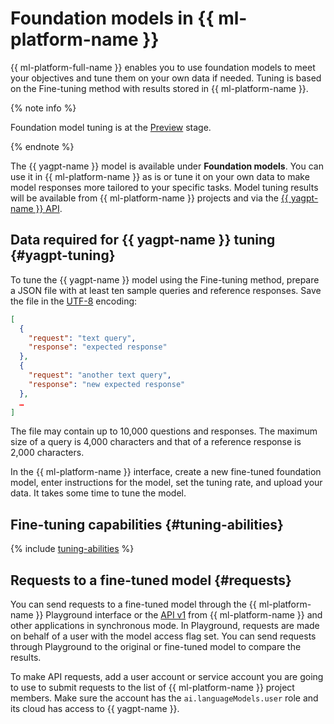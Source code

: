 # Foundation models in {{ ml-platform-name }}

{{ ml-platform-full-name }} enables you to use foundation models to meet your objectives and tune them on your own data if needed. Tuning is based on the Fine-tuning method with results stored in {{ ml-platform-name }}.

{% note info %}

Foundation model tuning is at the [Preview](../../../overview/concepts/launch-stages.md) stage.

{% endnote %}

The {{ yagpt-name }} model is available under **Foundation models**. You can use it in {{ ml-platform-name }} as is or tune it on your own data to make model responses more tailored to your specific tasks. Model tuning results will be available from {{ ml-platform-name }} projects and via the [{{ yagpt-name }} API](../../../yandexgpt/api-ref/authentication.md).

## Data required for {{ yagpt-name }} tuning {#yagpt-tuning}

To tune the {{ yagpt-name }} model using the Fine-tuning method, prepare a JSON file with at least ten sample queries and reference responses. Save the file in the [UTF-8](https://en.wikipedia.org/wiki/UTF-8) encoding:

```json
[
  {
    "request": "text query",
    "response": "expected response"
  },
  {
    "request": "another text query",
    "response": "new expected response"
  },
  …
]
```

The file may contain up to 10,000 questions and responses. The maximum size of a query is 4,000 characters and that of a reference response is 2,000 characters.

In the {{ ml-platform-name }} interface, create a new fine-tuned foundation model, enter instructions for the model, set the tuning rate, and upload your data. It takes some time to tune the model.

## Fine-tuning capabilities {#tuning-abilities}

{% include [tuning-abilities](../../../_includes/yandexgpt/tuning-abilities.md) %}

## Requests to a fine-tuned model {#requests}

You can send requests to a fine-tuned model through the {{ ml-platform-name }} Playground interface or the [API v1](../../../yandexgpt/api-ref/v1/) from {{ ml-platform-name }} and other applications in synchronous mode. In Playground, requests are made on behalf of a user with the model access flag set. You can send requests through Playground to the original or fine-tuned model to compare the results.

To make API requests, add a user account or service account you are going to use to submit requests to the list of {{ ml-platform-name }} project members. Make sure the account has the `ai.languageModels.user` role and its cloud has access to {{ yagpt-name }}.
